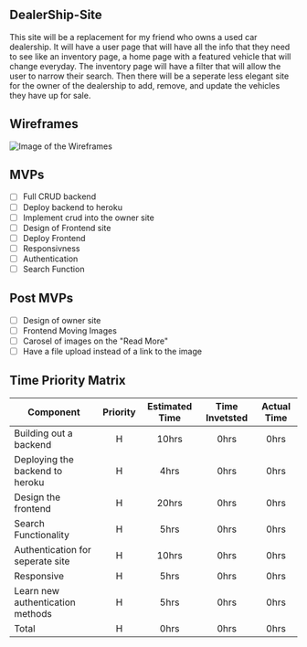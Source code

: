 ## DealerShip-Site
This site will be a replacement for my friend who owns a used car dealership. It will have a user page that will have all the info that they need to see like an inventory page, a home page with a featured vehicle that will change everyday. The inventory page will have a filter that will allow the user to narrow their search. Then there will be a seperate less elegant site for the owner of the dealership to add, remove, and update the vehicles they have up for sale.

## Wireframes 

![Image of the Wireframes](https://i.imgur.com/IaxAooS.png)

## MVPs
- [ ] Full CRUD backend
- [ ] Deploy backend to heroku
- [ ] Implement crud into the owner site
- [ ] Design of Frontend site
- [ ] Deploy Frontend
- [ ] Responsivness
- [ ] Authentication
- [ ] Search Function

## Post MVPs
- [ ] Design of owner site
- [ ] Frontend Moving Images
- [ ] Carosel of images on the "Read More"
- [ ] Have a file upload instead of a link to the image

## Time Priority Matrix

| Component            | Priority | Estimated Time | Time Invetsted | Actual Time |
| -------------------- | :------: | :------------: | :------------: | :---------: |
| Building out a backend |    H     |      10hrs      |      0hrs      |    0hrs     |
| Deploying the backend to heroku     |    H     |      4hrs      |     0hrs      |    0hrs    |
| Design the frontend       |    H     |      20hrs      |      0hrs      |    0hrs     |
| Search Functionality        |    H     |      5hrs      |      0hrs      |    0hrs     |
| Authentication for seperate site          |    H     |      10hrs      |      0hrs      |    0hrs     |
| Responsive           |    H     |      5hrs      |      0hrs      |    0hrs     |
| Learn new authentication methods           |    H     |      5hrs      |      0hrs      |    0hrs     |
| Total                |    H     |     0hrs      |     0hrs      |    0hrs    |
